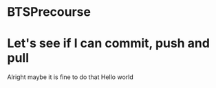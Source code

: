 # BTSPrecourse
# Let's see if I can commit, push and pull
Alright maybe it is fine to do that
Hello world

 